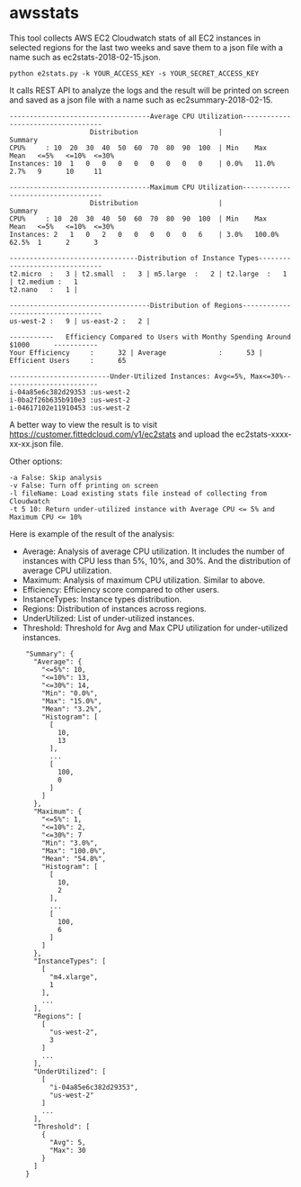 # awsstats
This tool collects AWS EC2 Cloudwatch stats of all EC2 instances in selected regions for the last two weeks and save them to a json file with a name such as ec2stats-2018-02-15.json.

    python e2stats.py -k YOUR_ACCESS_KEY -s YOUR_SECRET_ACCESS_KEY

It calls REST API to analyze the logs and the result will be printed on screen and saved as a json file with a name such as ec2summary-2018-02-15.

```
-----------------------------------Average CPU Utilization-----------------------------------
                    Distribution                    |                Summary
CPU%     : 10  20  30  40  50  60  70  80  90  100  | Min    Max    Mean   <=5%   <=10%  <=30%
Instances: 10  1   0   0   0   0   0   0   0   0    | 0.0%   11.0%  2.7%   9      10     11

-----------------------------------Maximum CPU Utilization-----------------------------------
                    Distribution                    |                Summary
CPU%     : 10  20  30  40  50  60  70  80  90  100  | Min    Max    Mean   <=5%   <=10%  <=30%
Instances: 2   1   0   2   0   0   0   0   0   6    | 3.0%   100.0% 62.5%  1      2      3

--------------------------------Distribution of Instance Types-------------------------------
t2.micro  :   3 | t2.small  :   3 | m5.large  :   2 | t2.large  :   1 | t2.medium :   1
t2.nano   :   1 |

-----------------------------------Distribution of Regions-----------------------------------
us-west-2 :   9 | us-east-2 :   2 |

-----------   Efficiency Compared to Users with Monthy Spending Around $1000      -----------
Your Efficiency     :      32 | Average             :      53 | Efficient Users     :      65

-------------------------Under-Utilized Instances: Avg<=5%, Max<=30%------------------------
i-04a85e6c382d29353 :us-west-2
i-0ba2f26b635b910e3 :us-west-2
i-04617102e11910453 :us-west-2
```

A better way to view the result is to visit https://customer.fittedcloud.com/v1/ec2stats and upload the ec2stats-xxxx-xx-xx.json file.

Other options:

    -a False: Skip analysis
    -v False: Turn off printing on screen
    -l fileName: Load existing stats file instead of collecting from Cloudwatch
    -t 5 10: Return under-utilized instance with Average CPU <= 5% and Maximum CPU <= 10%

Here is example of the result of the analysis:

* Average: Analysis of average CPU utilization. It includes the number of instances with CPU less than 5%, 10%, and 30%. And the distribution of average CPU utilization.
* Maximum: Analysis of maximum CPU utilization. Similar to above.
* Efficiency: Efficiency score compared to other users.
* InstanceTypes: Instance types distribution.
* Regions: Distribution of instances across regions.
* UnderUtilized: List of under-utilized instances.
* Threshold: Threshold for Avg and Max CPU utilization for under-utilized instances.

```
    "Summary": {  
      "Average": {  
        "<=5%": 10,   
        "<=10%": 13,   
        "<=30%": 14,  
        "Min": "0.0%",   
        "Max": "15.0%",   
        "Mean": "3.2%",
        "Histogram": [  
          [  
            10,   
            13  
          ],   
          ...  
          [  
            100,   
            0  
          ]  
        ]  
      },   
      "Maximum": {  
        "<=5%": 1,   
        "<=10%": 2,   
        "<=30%": 7  
        "Min": "3.0%",   
        "Max": "100.0%",   
        "Mean": "54.8%",
        "Histogram": [  
          [  
            10,   
            2  
          ],   
          ...  
          [  
            100,   
            6  
          ]  
        ]  
      },   
      "InstanceTypes": [  
        [  
          "m4.xlarge",   
          1  
        ],   
        ...  
      ],
      "Regions": [
        [
          "us-west-2",
          3
        ]
        ...
      ],
      "UnderUtilized": [
        [
          "i-04a85e6c382d29353",
          "us-west-2"
        ]
        ...
      ],
      "Threshold": [
        {
          "Avg": 5,
          "Max": 30
        }
      ]
    }  
```



